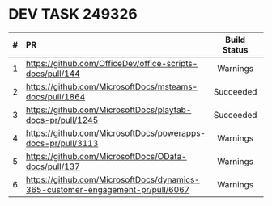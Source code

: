 # DEV TASK 249326

| # | PR  | Build Status | Build Report |
|:---:|:---|:---:|:---:|
| 1 | https://github.com/OfficeDev/office-scripts-docs/pull/144 | Warnings | [report](https://opbuildstorageprod.blob.core.windows.net/report/2020%5C7%5C9%5C918d1c35-f3a4-631b-1edf-a1a2af22eee5%5CPullRequest%5C202007090846338635-144%5Cworkflow_report.html?sv=2016-05-31&sr=b&sig=SlT6jMhzElIfeXB%2FTanklPtGPjhCuITXfxOwQ9gyinw%3D&st=2020-07-09T08%3A41%3A58Z&se=2020-08-09T08%3A46%3A58Z&sp=r) |
| 2 | https://github.com/MicrosoftDocs/msteams-docs/pull/1864 | Succeeded | [report](https://opbuildstorageprod.blob.core.windows.net/report/2020%5C7%5C9%5Cd98cc23d-94e8-765b-0855-bdd8964dc537%5CPullRequest%5C202007090846375654-1864%5Cworkflow_report.html?sv=2016-05-31&sr=b&sig=xesgKrEvZTD0bkWqqHa65gVfXRYue%2Fgw2afnpIO4FQY%3D&st=2020-07-09T08%3A42%3A15Z&se=2020-08-09T08%3A47%3A15Z&sp=r) |
| 3 | https://github.com/MicrosoftDocs/playfab-docs-pr/pull/1245 | Succeeded | [report](https://opbuildstorageprod.blob.core.windows.net/report/2020%5C7%5C9%5C83fcc4d7-d542-daad-cb46-a80307aba18f%5CPullRequest%5C202007090846413640-1245%5Cworkflow_report.html?sv=2016-05-31&sr=b&sig=VPFZt6qm4ho%2FhzDLUmA%2BKMpO2mJvc3CDoyWP1eERsPw%3D&st=2020-07-09T08%3A42%3A28Z&se=2020-08-09T08%3A47%3A28Z&sp=r) |
| 4 | https://github.com/MicrosoftDocs/powerapps-docs-pr/pull/3113 | Warnings | [report](https://opbuildstorageprod.blob.core.windows.net/report/2020%5C7%5C10%5Cf1db111a-32d3-53c6-e514-6b2c2a103d47%5CPullRequest%5C202007100302324307-3113%5Cworkflow_report.html?sv=2016-05-31&sr=b&sig=XUcw3BKnBKktbF5SbBmMZRgLOIHYpeDaoQ9DSp%2Bk3Sc%3D&st=2020-07-10T02%3A59%3A57Z&se=2020-08-10T03%3A04%3A57Z&sp=r) |
| 5 | https://github.com/MicrosoftDocs/OData-docs/pull/137 | Warnings | [report](https://opbuildstorageprod.blob.core.windows.net/report/2020%5C7%5C10%5C2ea817ce-bd30-41f2-f2eb-9eb93b4d61ef%5CPullRequest%5C202007100302378630-137%5Cworkflow_report.html?sv=2016-05-31&sr=b&sig=X%2Bc97B%2F0uhHf8Ll7p3GGOLyT7PfAajiJYjy5Tu2LekM%3D&st=2020-07-10T02%3A58%3A17Z&se=2020-08-10T03%3A03%3A17Z&sp=r) |
| 6 | https://github.com/MicrosoftDocs/dynamics-365-customer-engagement-pr/pull/6067 | Warnings | [report](https://opbuildstorageprod.blob.core.windows.net/report/2020%5C7%5C10%5Cd058e66b-f107-186f-0dd6-2803f4ec1bf4%5CPullRequest%5C202007100702511837-6067%5Cworkflow_report.html?sv=2016-05-31&sr=b&sig=oF1Dpi8F0%2F0OUQzl84eKwrMBsNkaS8GxzRUR1%2FKL6QI%3D&st=2020-07-10T07%3A00%3A28Z&se=2020-08-10T07%3A05%3A28Z&sp=r) |
